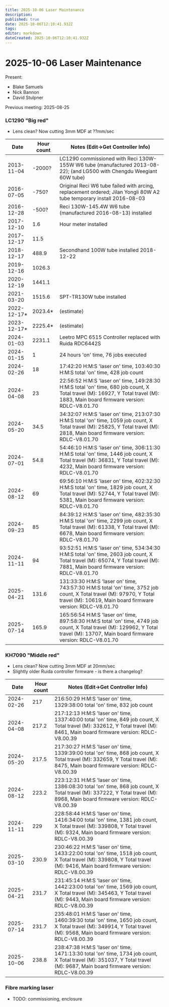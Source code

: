 ```yaml
---
title: 2025-10-06 Laser Maintenance
description: 
published: true
date: 2025-10-06T12:10:41.932Z
tags: 
editor: markdown
dateCreated: 2025-10-06T12:10:41.932Z
---
```


# 2025-10-06 Laser Maintenance

Present:
* Blake Samuels
* Nick Bannon
* David Stulpner

Previous meeting: 2025-08-25

### LC1290 "Big red"

* Lens clean? Now cutting 3mm MDF at ??mm/sec

| Date       | Hour count | Notes (Edit->Get Controller Info) |
|------------|------------|-----------------------------------------------------------------------------------------------------------------------|
| 2013-11-04 | -2000?     | LC1290 commissioned with Reci 130W-155W W6 tube (manufactured 2013-08-22); (and LG500 with Chengdu Weegiant 60W tube) |
| 2016-07-05 | -750?      | Original Reci W6 tube failed with arcing, replacement ordered; Jilan Yongli 80W A2 tube temporary install 2016-08-03  |
| 2016-12-28 | -500?      | Reci 130W-145.4W W6 tube (manufactured 2016-08-13) installed |
| 2017-12-10 | 1.6        | Hour meter installed |
| 2017-12-17 | 11.5       | |
| 2018-12-17 | 488.9      | Secondhand 100W tube installed 2018-12-22 |
| 2019-12-16 | 1026.3     | |
| 2020-12-19 | 1441.1     | |
| 2021-03-20 | 1515.6     | SPT-TR130W tube installed |
| 2022-12-17* | 2023.4*   | (estimate) |
| 2023-12-17* | 2225.4*   | (estimate) |
| 2024-01-03 | 2231.1     | Leetro MPC 6515 Controller replaced with Ruida RDC6442S |
| 2024-01-15 | 1          | 24 hours 'on' time, 76 jobs executed |
| 2024-02-26 | 18         | 17:42:20 H:M:S 'laser on' time, 103:40:30 H:M:S total 'on' time, 428 job count |
| 2024-04-08 | 23         | 22:56:52 H:M:S 'laser on' time, 149:28:30 H:M:S total 'on' time, 680 job count, X Total travel (M): 16927, Y Total travel (M): 1883, Main board firmware version: RDLC-V8.01.70 |
| 2024-05-20 | 34.5       | 34:32:07 H:M:S 'laser on' time, 213:07:30 H:M:S total 'on' time, 1059 job count, X Total travel (M): 25825, Y Total travel (M): 2818, Main board firmware version: RDLC-V8.01.70 |
| 2024-07-01 | 54.8       | 54:46:10 H:M:S 'laser on' time, 306:11:30 H:M:S total 'on' time, 1446 job count, X Total travel (M): 36831, Y Total travel (M): 4232, Main board firmware version: RDLC-V8.01.70 |
| 2024-08-12 | 69         | 69:56:10 H:M:S 'laser on' time, 402:32:30 H:M:S total 'on' time, 1829 job count, X Total travel (M): 52744, Y Total travel (M): 5381, Main board firmware version: RDLC-V8.01.70 |
| 2024-09-23 | 85         | 84:39:12 H:M:S 'laser on' time, 482:35:30 H:M:S total 'on' time, 2299 job count, X Total travel (M): 61338, Y Total travel (M): 6678, Main board firmware version: RDLC-V8.01.70 |
| 2024-11-11 | 94         | 93:52:51 H:M:S 'laser on' time, 534:34:30 H:M:S total 'on' time, 2603 job count, X Total travel (M): 65074, Y Total travel (M): 7881, Main board firmware version: RDLC-V8.01.70 |
| 2025-04-21 | 131.6      | 131:33:30 H:M:S 'laser on' time, 743:57:30 H:M:S total 'on' time, 3752 job count, X Total travel (M): 97970, Y Total travel (M): 10619, Main board firmware version: RDLC-V8.01.70 |
| 2025-07-14 | 165.9      | 165:56:54 H:M:S 'laser on' time, 897:58:30 H:M:S total 'on' time, 4749 job count, X Total travel (M): 129962, Y Total travel (M): 13707, Main board firmware version: RDLC-V8.01.70 |

### KH7090 "Middle red"

* Lens clean? Now cutting 3mm MDF at 20mm/sec
* Slightly older Ruida controller firmware - is there a changelog?

| Date       | Hour count | Notes (Edit->Get Controller Info) |
|------------|------------|-------|
| 2024-02-26 | 217        | 216:50:29 H:M:S 'laser on' time, 1329:38:00 total 'on' time, 832 job count |
| 2024-04-08 | 217.2      | 217:12:13 H:M:S 'laser on' time, 1337:40:00 total 'on' time, 849 job count, X Total travel (M): 332612, Y Total travel (M): 8461, Main board firmware version: RDLC-V8.00.39 |
| 2024-05-20 | 217.5      | 217:30:27 H:M:S 'laser on' time, 1339:39:00 total 'on' time, 868 job count, X Total travel (M): 332659, Y Total travel (M): 8475, Main board firmware version: RDLC-V8.00.39 |
| 2024-08-12 | 223.2      | 223:12:31 H:M:S 'laser on' time, 1386:08:30 total 'on' time, 868 job count, X Total travel (M): 337222, Y Total travel (M): 8968, Main board firmware version: RDLC-V8.00.39 |
| 2024-11-11 | 229        | 228:58:44 H:M:S 'laser on' time, 1416:34:00 total 'on' time, 1381 job count, X Total travel (M): 339808, Y Total travel (M): 9324, Main board firmware version: RDLC-V8.00.39 |
| 2025-03-10 | 230.9      | 230:46:22 H:M:S 'laser on' time, 1433:22:00 total 'on' time, 1518 job count, X Total travel (M): 339808, Y Total travel (M): 9416, Main board firmware version: RDLC-V8.00.39 |
| 2025-04-21 | 231.7      | 231:45:14 H:M:S 'laser on' time, 1442:23:00 total 'on' time, 1569 job count, X Total travel (M): 345463, Y Total travel (M): 9443, Main board firmware version: RDLC-V8.00.39 |
| 2025-07-14 | 231.7      | 235:48:01 H:M:S 'laser on' time, 1460:39:30 total 'on' time, 1650 job count, X Total travel (M): 349914, Y Total travel (M): 9568, Main board firmware version: RDLC-V8.00.39 |
| 2025-10-06 | 238.8      | 238:47:38 H:M:S 'laser on' time, 1471:13:30 total 'on' time, 1734 job count, X Total travel (M): 351037, Y Total travel (M): 9687, Main board firmware version: RDLC-V8.00.39 |

### Fibre marking laser

* TODO: commissioning, enclosure